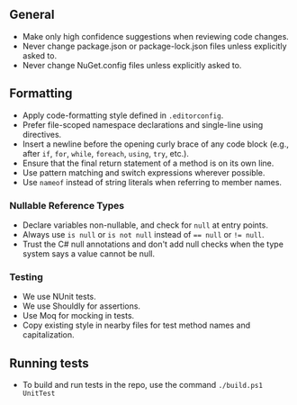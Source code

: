 ## General

* Make only high confidence suggestions when reviewing code changes.
* Never change package.json or package-lock.json files unless explicitly asked to.
* Never change NuGet.config files unless explicitly asked to.

## Formatting

* Apply code-formatting style defined in `.editorconfig`.
* Prefer file-scoped namespace declarations and single-line using directives.
* Insert a newline before the opening curly brace of any code block (e.g., after `if`, `for`, `while`, `foreach`, `using`, `try`, etc.).
* Ensure that the final return statement of a method is on its own line.
* Use pattern matching and switch expressions wherever possible.
* Use `nameof` instead of string literals when referring to member names.

### Nullable Reference Types

* Declare variables non-nullable, and check for `null` at entry points.
* Always use `is null` or `is not null` instead of `== null` or `!= null`.
* Trust the C# null annotations and don't add null checks when the type system says a value cannot be null.

### Testing

* We use NUnit tests.
* We use Shouldly for assertions.
* Use Moq for mocking in tests.
* Copy existing style in nearby files for test method names and capitalization.

## Running tests

* To build and run tests in the repo, use the command `./build.ps1 UnitTest`
